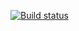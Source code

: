 [![Build status](https://ci.appveyor.com/api/projects/status/0wf2gfgw6vd0mkx7/branch/main?svg=true)](https://ci.appveyor.com/project/LenarKhafizov/homeworkat02/branch/main)
